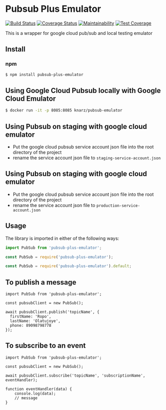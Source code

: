 # Pubsub Plus Emulator
[![Build Status](https://travis-ci.com/Johnpeace/pubsub-plus-emulator.svg?branch=master)](https://travis-ci.com/Johnpeace/pubsub-plus-emulator)
[![Coverage Status](https://coveralls.io/repos/github/Johnpeace/pubsub-plus-emulator/badge.svg?branch=master)](https://coveralls.io/github/Johnpeace/pubsub-plus-emulator?branch=master)
[![Maintainability](https://api.codeclimate.com/v1/badges/6d672c56aade869544ff/maintainability)](https://codeclimate.com/github/Johnpeace/pubsub-plus-emulator/maintainability)
[![Test Coverage](https://api.codeclimate.com/v1/badges/6d672c56aade869544ff/test_coverage)](https://codeclimate.com/github/Johnpeace/pubsub-plus-emulator/test_coverage)

This is a wrapper for google cloud pub/sub and local testing emulator

## Install

### npm
```sh
$ npm install pubsub-plus-emulator
```

## Using Google Cloud Pubsub locally with Google Cloud Emulator
```sh 
$ docker run -it -p 8085:8085 knarz/pubsub-emulator
```

## Using Pubsub on staging with google cloud emulator
* Put the google cloud pubsub service account json file into the root directory of the project
* rename the service account json file to `staging-service-account.json`


## Using Pubsub on staging with google cloud emulator
* Put the google cloud pubsub service account json file into the root directory of the project
* rename the service account json file to `production-service-account.json`


## Usage

The library is imported in either of the following ways:

```js
import PubSub from 'pubsub-plus-emulator';

const PubSub = require('pubsub-plus-emulator');

const PubSub = require('pubsub-plus-emulator').default; 
```

## To publish a message
```
import PubSub from 'pubsub-plus-emulator';

const pubsubClient = new PubSub();

await pubsubClient.publish('topicName', {
  firstName: 'Ropo',
  lastName: 'Olatujoye',
  phone: 89098798778
});
```

## To subscribe to an event
```
import PubSub from 'pubsub-plus-emulator';

const pubsubClient = new PubSub();

await pubsubClient.subscribe('topicName', 'subscriptionName', eventHandler);

function eventHandler(data) {
    console.log(data);
    // message
}
```